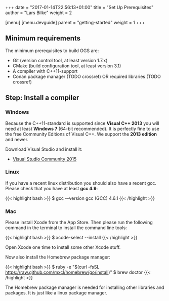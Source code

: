 +++
date = "2017-01-14T22:56:13+01:00"
title = "Set Up Prerequisites"
author = "Lars Bilke"
weight = 2

[menu]
  [menu.devguide]
    parent = "getting-started"
    weight = 1
+++

## Minimum requirements

The minimum prerequisites to build OGS are:

- Git (version control tool, at least version 1.7.x)
- CMake (build configuration tool, at least version 3.1)
- A compiler with C++11-support
- Conan package manager (TODO crossref) OR required libraries (TODO crossref)

## Step: Install a compiler

### Windows

Because the C++11-standard is supported since **Visual C++ 2013** you will need at least **Windows 7** (64-bit recommended). It is perfectly fine to use the free Community Editions of Visual C++. We support the **2013 edition** and newer.

Download Visual Studio and install it:

- [Visual Studio Community 2015](https://go.microsoft.com/fwlink/?LinkId=532606&clcid=0x409)

### Linux

If you have a recent linux distribution you should also have a recent gcc. Please check that you have at least **gcc 4.9**:

{{< highlight bash >}}
$ gcc --version
gcc (GCC) 4.6.1
{{< /highlight >}}

### Mac

Please install Xcode from the App Store. Then please run the following command in the terminal to install the command line tools:

{{< highlight bash >}}
$ xcode-select --install
{{< /highlight >}}

Open Xcode one time to install some other Xcode stuff.

Now also install the Homebrew package manager:

{{< highlight bash >}}
$ ruby -e "$(curl -fsSL https://raw.github.com/mxcl/homebrew/go/install)"
$ brew doctor
{{< /highlight >}}

The Homebrew package manager is needed for installing other libraries and packages. It is just like a linux package manager.
